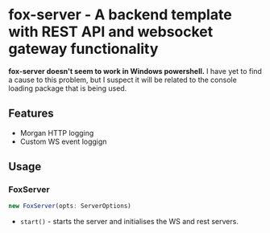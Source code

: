 # fox-server - A backend template with REST API and websocket gateway functionality

**fox-server doesn't seem to work in Windows powershell.** I have yet to find a cause to this problem, but I suspect it will be related to the console loading package that is being used.

## Features

-   Morgan HTTP logging
-   Custom WS event loggign

## Usage

### FoxServer

```ts
new FoxServer(opts: ServerOptions)
```

-   `start()` - starts the server and initialises the WS and rest servers.
